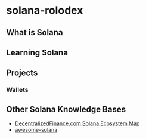 # solana-rolodex

## What is Solana

## Learning Solana

## Projects

### Wallets



## Other Solana Knowledge Bases
* [DecentralizedFinance.com Solana Ecosystem Map](https://dezentralizedfinance.com/solana-ecosystem/)
* [awesome-solana](https://github.com/mtreerungroj/awesome-solana)
